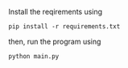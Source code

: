     
 Install the reqirements using
  
    pip install -r requirements.txt

then, run the program using

    python main.py
